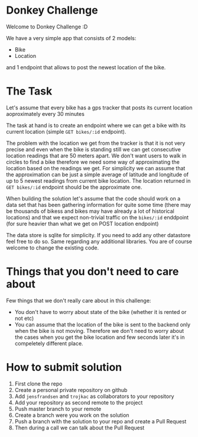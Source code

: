 # Donkey Challenge

Welcome to Donkey Challenge :D

We have a very simple app that consists of 2 models:

* Bike
* Location

and 1 endpoint that allows to post the newest location of the bike.

# The Task

Let's assume that every bike has a gps tracker that posts its current location aoproximately every 30 minutes

The task at hand is to create an endpoint where we can get a bike with its current location
(simple `GET bikes/:id` endpoint).

The problem with the location we get from the tracker is that it is not very precise and even when the bike is standing still
we can get consecutive location readings that are 50 meters apart. We don't want users to walk in circles to find a bike therefore
we need some way of approximating the location based on the readings we get. For simplicity we can assume that the approximation can
be just a simple average of latitude and longitude of up to 5 newest readings from current bike location.
The location returned in `GET bikes/:id` endpoint should be the approximate one.

When building the solution let's assume that the code should work on a data set that has been gathering information
for quite some time (there may be thousands of bikess and bikes may have already a lot of historical locations)
and that we expect non-trivial traffic on the `bikes/:id` enddpoint (for sure heavier than what we get on POST location endpoint)

The data store is sqlite for simplicity. If you need to add any other datastore feel free to do so. Same regarding any additional
libraries. You are of course welcome to change the existing code.

# Things that you don't need to care about

Few things that we don't really care about in this challenge:
* You don't have to worry about state of the bike (whether it is rented or not etc)
* You can assume that the location of the bike is sent to the backend only when the bike is not moving.
  Therefore we don't need to worry about the cases when you get the bike location and few seconds later it's in
  compeletely different place.


# How to submit solution
1. First clone the repo
2. Create a personal private repository on github
3. Add `jensfrandsen` and `trojkac` as collaborators to your repository
4. Add your repository as second remote to the project
5. Push master branch to your remote
6. Create a branch were you work on the solution
7. Push a branch with the solution to your repo and create a Pull Request
8. Then during a call we can talk about the Pull Request
